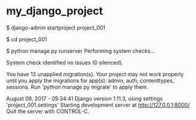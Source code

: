 # my_django_project

$ django-admin startproject project_001

$ cd project_001

$ python manage.py runserver
Performing system checks...

System check identified no issues (0 silenced).

You have 13 unapplied migration(s). Your project may not work properly until you apply the migrations for app(s): admin, auth, contenttypes, sessions.
Run 'python manage.py migrate' to apply them.

August 08, 2017 - 05:34:41
Django version 1.11.3, using settings 'project_001.settings'
Starting development server at http://127.0.0.1:8000/
Quit the server with CONTROL-C.
